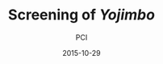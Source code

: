 ---
layout: post
title: "Screening of <i>Yojimbo</i>"
cleantitle: "Screening of Yojimbo"
film: "Yojimbo"
author: PCI
date: 2015-10-29
day: "Thursday"
dd: "29"
mm: "October"
excerpt: "In feudal Japan, a master-less samurai (Toshiro Mifune) enters a village run by two rival gangs and decides to force them into battling each other."
image: "/images/events/yojimbo.jpg"
location: "Harrison M20"
time: 9:00 PM
tags: 
- event
- upcomingevent
- homepageevent
---